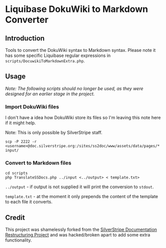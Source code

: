 # Liquibase DokuWiki to Markdown Converter

## Introduction

Tools to convert the DokuWiki syntax to Markdown syntax. Please note it has some specific Liquibase regular expressions in `scripts/DocuwikiToMarkdownExtra.php`.

## Usage

*Note: The following scripts should no longer be used, as they were designed for an earlier stage in the project.*

### Import DokuWiki files

I don't have a idea how DokuWiki store its files so I'm leaving this note here if it might help.

Note: This is only possible by SilverStripe staff. 

	scp -P 2222 -r <username>@doc.silverstripe.org:/sites/ss2doc/www/assets/data/pages/* input/

### Convert to Markdown files

	cd scripts
	php TranslateSSDocs.php ../input <../output> < template.txt>

`../output` - if output is not supplied it will print the conversion to `stdout`.

`template.txt` - at the moment it only prepends the content of the template to each file it converts. 

## Credit

This project was shamelessly forked from the [SilverStripe Documentation Restructuring Project](https://github.com/chillu/silverstripe-doc-restructuring) and was hacked/broken apart to add some extra functionality.